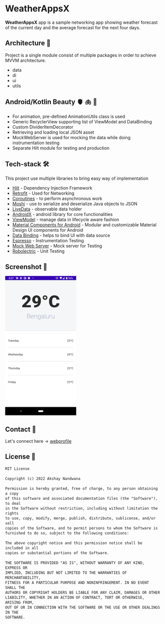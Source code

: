 # WeatherAppsX

**WeatherAppsX** app is a sample networking app showing weather forecast of the current day and the
average forecast for the next four days.

## Architecture 📐
Project is a single module consist of multiple packages in order to achieve MVVM architecture.
* data
* di
* ui
* utils

## Android/Kotlin Beauty 🫀 🫁 🧠
* For animation, pre-defined AnimationUtils class is used
* Generic RecyclerView supporting list of ViewModel and DataBinding
* Custom DividerItemDecorator
* Retrieving and loading local JSON asset
* MockWebServer is used for mocking the data while doing instrumentation testing
* Separate Hilt module for testing and production

## Tech-stack 🛠
This project use multiple libraries to bring easy way of implementation
- [Hilt](https://dagger.dev/hilt/) - Dependency Injection Framework
- [Retrofit](https://github.com/square/retrofitm) - Used for Networking
- [Coroutines](https://kotlinlang.org/docs/coroutines-overview.html) - to perform asynchronous work
- [Moshi](https://github.com/square/moshi) - use to serialize and deserialize Java objects to JSON
- [LiveData](https://developer.android.com/topic/libraries/architecture/livedata) - observable data holder
- [AndroidX](https://developer.android.com/jetpack/androidx) - android library for core functionalities
- [ViewModel](https://developer.android.com/topic/libraries/architecture/viewmodel) - manage data in lifecycle aware fashion
- [Material Components for Android](https://github.com/material-components/material-components-android) - Modular and customizable Material Design UI components for Android
- [Data Binding](https://developer.android.com/topic/libraries/data-binding) - helps to bind UI with data source
- [Espresso](https://developer.android.com/training/testing/espresso) - Instrumentation Testing
- [Mock Web Server](https://github.com/square/okhttp/tree/master/mockwebserver) - Mock server for Testing
- [Robolectric](http://robolectric.org/) - Unit Testing

## Screenshot 📱
<p>
<img src="https://github.com/anandwana001/WeatherAppsX/blob/master/screenshot/app_screenshot.png" height=450 width=230 />
</p>

## Contact 🔗
Let's connect here -> [webprofile](https://anandwana001.github.io)

## License 📝
```
MIT License

Copyright (c) 2022 Akshay Nandwana

Permission is hereby granted, free of charge, to any person obtaining a copy
of this software and associated documentation files (the "Software"), to deal
in the Software without restriction, including without limitation the rights
to use, copy, modify, merge, publish, distribute, sublicense, and/or sell
copies of the Software, and to permit persons to whom the Software is
furnished to do so, subject to the following conditions:

The above copyright notice and this permission notice shall be included in all
copies or substantial portions of the Software.

THE SOFTWARE IS PROVIDED "AS IS", WITHOUT WARRANTY OF ANY KIND, EXPRESS OR
IMPLIED, INCLUDING BUT NOT LIMITED TO THE WARRANTIES OF MERCHANTABILITY,
FITNESS FOR A PARTICULAR PURPOSE AND NONINFRINGEMENT. IN NO EVENT SHALL THE
AUTHORS OR COPYRIGHT HOLDERS BE LIABLE FOR ANY CLAIM, DAMAGES OR OTHER
LIABILITY, WHETHER IN AN ACTION OF CONTRACT, TORT OR OTHERWISE, ARISING FROM,
OUT OF OR IN CONNECTION WITH THE SOFTWARE OR THE USE OR OTHER DEALINGS IN THE
SOFTWARE.

